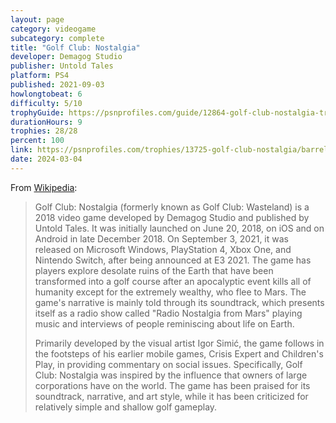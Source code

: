 ```yaml
---
layout: page
category: videogame
subcategory: complete
title: "Golf Club: Nostalgia"
developer: Demagog Studio
publisher: Untold Tales
platform: PS4
published: 2021-09-03
howlongtobeat: 6
difficulty: 5/10
trophyGuide: https://psnprofiles.com/guide/12864-golf-club-nostalgia-trophy-guide
durationHours: 9
trophies: 28/28
percent: 100
link: https://psnprofiles.com/trophies/13725-golf-club-nostalgia/barrelofjuice
date: 2024-03-04
---
```


From [Wikipedia](https://en.wikipedia.org/wiki/Golf_Club:_Wasteland):

> Golf Club: Nostalgia (formerly known as Golf Club: Wasteland) is a 2018 video game developed by Demagog Studio and published by Untold Tales. It was initially launched on June 20, 2018, on iOS and on Android in late December 2018. On September 3, 2021, it was released on Microsoft Windows, PlayStation 4, Xbox One, and Nintendo Switch, after being announced at E3 2021. The game has players explore desolate ruins of the Earth that have been transformed into a golf course after an apocalyptic event kills all of humanity except for the extremely wealthy, who flee to Mars. The game's narrative is mainly told through its soundtrack, which presents itself as a radio show called "Radio Nostalgia from Mars" playing music and interviews of people reminiscing about life on Earth.
>
> Primarily developed by the visual artist Igor Simić, the game follows in the footsteps of his earlier mobile games, Crisis Expert and Children's Play, in providing commentary on social issues. Specifically, Golf Club: Nostalgia was inspired by the influence that owners of large corporations have on the world. The game has been praised for its soundtrack, narrative, and art style, while it has been criticized for relatively simple and shallow golf gameplay.
